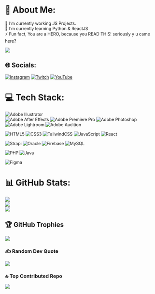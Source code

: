 # 💫 About Me:
🔭 I’m currently working JS Projects.<br>🌱 I’m currently learning Python & ReactJS<br>⚡ Fun fact, You are a HERO, because you READ THIS! seriously y u came here?

[![](https://visitcount.itsvg.in/api?id=HoshangPc&icon=5&color=1)](https://visitcount.itsvg.in)

## 🌐 Socials:
[![Instagram](https://img.shields.io/badge/Instagram-%23E4405F.svg?logo=Instagram&logoColor=white)](https://instagram.com/hoshang.esmahil) [![Twitch](https://img.shields.io/badge/Twitch-%239146FF.svg?logo=Twitch&logoColor=white)](https://twitch.tv/hoshang) [![YouTube](https://img.shields.io/badge/YouTube-%23FF0000.svg?logo=YouTube&logoColor=white)](https://youtube.com/@HoshangDev) 

# 💻 Tech Stack:

![Adobe Illustrator](https://img.shields.io/badge/adobeillustrator-%23FF9A00.svg?style=flat&logo=adobeillustrator&logoColor=white) 	
![Adobe After Effects](https://img.shields.io/badge/Adobe%20After%20Effects-9999FF.svg?style=flat&logo=Adobe%20After%20Effects&logoColor=white)
![Adobe Premiere Pro](https://img.shields.io/badge/Adobe%20Premiere%20Pro-9999FF.svg?style=flat&logo=Adobe%20Premiere%20Pro&logoColor=white) 
![Adobe Photoshop](https://img.shields.io/badge/adobephotoshop-%2331A8FF.svg?style=flat&logo=adobephotoshop&logoColor=white) 
![Adobe Lightroom](https://img.shields.io/badge/Adobe%20Lightroom-31A8FF.svg?style=flat&logo=Adobe%20Lightroom&logoColor=white) 
![Adobe Audition](https://img.shields.io/badge/Adobe%20Audition-9999FF.svg?style=flat&logo=Adobe%20Audition&logoColor=white) 


![HTML5](https://img.shields.io/badge/html5-%23E34F26.svg?style=flat&logo=html5&logoColor=white) 
![CSS3](https://img.shields.io/badge/css3-%231572B6.svg?style=flat&logo=css3&logoColor=white) 
![TailwindCSS](https://img.shields.io/badge/tailwindcss-%2338B2AC.svg?style=flat&logo=tailwind-css&logoColor=white) 
![JavaScript](https://img.shields.io/badge/javascript-%23323330.svg?style=flat&logo=javascript&logoColor=%23F7DF1E) 
![React](https://img.shields.io/badge/react-%2320232a.svg?style=flat&logo=react&logoColor=%2361DAFB) 

![Strapi](https://img.shields.io/badge/strapi-%232E7EEA.svg?style=flat&logo=strapi&logoColor=white) 
![Oracle](https://img.shields.io/badge/Oracle-F80000?style=flat&logo=oracle&logoColor=white) 
![Firebase](https://img.shields.io/badge/firebase-%23039BE5.svg?style=flat&logo=firebase) 
![MySQL](https://img.shields.io/badge/mysql-%2300f.svg?style=flat&logo=mysql&logoColor=white) 


![PHP](https://img.shields.io/badge/php-%23777BB4.svg?style=flat&logo=php&logoColor=white) 
![Java](https://img.shields.io/badge/java-%23ED8B00.svg?style=flat&logo=java&logoColor=white) 


![Figma](https://img.shields.io/badge/figma-%23F24E1E.svg?style=flat&logo=figma&logoColor=white) 



# 📊 GitHub Stats:
![](https://github-readme-stats.vercel.app/api?username=HoshangPc&theme=dark&hide_border=false&include_all_commits=false&count_private=false)<br/>
![](https://github-readme-streak-stats.herokuapp.com/?user=HoshangPc&theme=dark&hide_border=false)<br/>
![](https://github-readme-stats.vercel.app/api/top-langs/?username=HoshangPc&theme=dark&hide_border=false&include_all_commits=false&count_private=false&layout=compact)

## 🏆 GitHub Trophies
![](https://github-profile-trophy.vercel.app/?username=HoshangPc&theme=radical&no-frame=false&no-bg=false&margin-w=4)

### ✍️ Random Dev Quote
![](https://quotes-github-readme.vercel.app/api?type=horizontal&theme=radical)

### 🔝 Top Contributed Repo
![](https://github-contributor-stats.vercel.app/api?username=HoshangPc&limit=5&theme=radical&combine_all_yearly_contributions=true)


